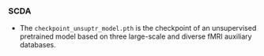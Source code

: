 ### SCDA
- The `checkpoint_unsuptr_model.pth` is the checkpoint of an unsupervised pretrained model based on three large-scale and diverse fMRI auxiliary databases.
